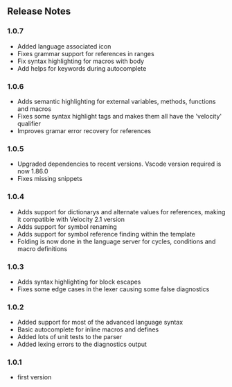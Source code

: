 ## Release Notes

### 1.0.7
- Added language associated icon
- Fixes grammar support for references in ranges
- Fix syntax highlighting for macros with body
- Add helps for keywords during autocomplete

### 1.0.6
- Adds semantic highlighting for external variables, methods, functions and macros
- Fixes some syntax highlight tags and makes them all have the 'velocity' qualifier
- Improves gramar error recovery for references

### 1.0.5
- Upgraded dependencies to recent versions. Vscode version required is now 1.86.0
- Fixes missing snippets

### 1.0.4
- Adds support for dictionarys and alternate values for references, making it compatible with Velocity 2.1 version
- Adds support for symbol renaming
- Adds support for symbol reference finding within the template
- Folding is now done in the language server for cycles, conditions and macro definitions

### 1.0.3
- Adds syntax highlighting for block escapes
- Fixes some edge cases in the lexer causing some false diagnostics

### 1.0.2
- Added support for most of the advanced language syntax
- Basic autocomplete for inline macros and defines
- Added lots of unit tests to the parser
- Added lexing errors to the diagnostics output

### 1.0.1
- first version